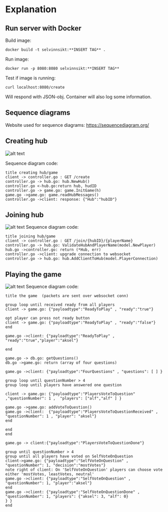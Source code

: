 # Explanation

## Run server with Docker

Build image:

    docker build -t selvinnsikt:**INSERT TAG** .

Run image:

    docker run -p 8080:8080 selvinnsikt:**INSERT TAG**

Test if image is running:<br>

    curl localhost:8080/create

Will respond with JSON-obj. Container will also log some information.

## Sequence diagrams

Website used for sequence diagrams: <https://sequencediagram.org/>

## Creating hub

![alt text](https://user-images.githubusercontent.com/20001253/91325122-1bd7fc00-e7c3-11ea-8a59-7c8e4af22d4f.png)

Sequence diagram code: <br>

    title creating hub/game
    client -> controller.go : GET /create
    controller.go -> hub.go: hub.NewHub()
    controller.go <-hub.go:return hub, hudID
    controller.go -> game.go: game.InitGame(h)
    game.go ->game.go: game.readHubMessages()
    controller.go ->client: response: {"Hub":"hubID"}

## Joining hub

![alt text](https://user-images.githubusercontent.com/20001253/91325126-1c709280-e7c3-11ea-88a6-7fdd86bb732a.png)
Sequence diagram code: <br>

    title joining hub/game
    client -> controller.go : GET /join/{hubID}/{playerName}
    controller.go -> hub.go: ValidateHubAndPlayerName(model.NewPlayer)
    hub.go ->controller.go: return (*Hub, err)
    controller.go ->client: upgrade connection to websocket
    controller.go -> hub.go: hub.AddClientToHub(model.PlayerConnection)

## Playing the game

![alt text](https://user-images.githubusercontent.com/20001253/91325130-1d092900-e7c3-11ea-8dfc-3cebc22692f0.png)
Sequence diagram code: <br>

```
title the game  (packets are sent over websocket conn)

group loop until received ready from all players
client -> game.go: {"payloadtype":"ReadyToPlay" , "ready":"true"}

opt player can press not ready button
client -> game.go: {"payloadtype":"ReadyToPlay" , "ready":"false"}
end

game.go ->client: {"payloadtype":"ReadyToPlay" , "ready":"true","player":"aksel"}

end

game.go -> db.go: getQuestions()
db.go ->game.go: return (array of four questions)

game.go ->client: {"payloadtype":"FourQuestions" , "questions": [ ] }

group loop until questionNumber > 4
group loop until players have answered one question

client -> game.go: {"payloadtype":"PlayersVoteToQuestion" ,"questionNumber": 1 ,  "players": ["alf","alf" ] }

game.go ->game.go: addVoteToQuestion()
game.go ->client:  {"payloadtype":"PlayersVoteToQuestionReceived" , "questionNumber": 1 , "player": "aksel"}
end

end
end

game.go -> client:{"payloadtype":"PlayersVoteToQuestionDone"}

group until questionNumber > 4
group until all players have voted on SelfVoteOnQuestion
client->game.go: {"payloadtype":"SelfVoteOnQuestion" , "questionNumber": 1, "decision":"mostVotes"}
note right of client: On 'SelfVoteOnQuestion' players can choose vote either 'mostVotes, leastVotes, neutral'
game.go ->client: {"payloadtype":"SelfVoteOnQuestion" , "questionNumber": 1, "player":"aksel"}
end
game.go ->client: {"payloadtype":"SelfVoteOnQuestionDone" , "questionNumber": 1, "players": {"aksel": 3, "alf": 0}
} }
end

```
